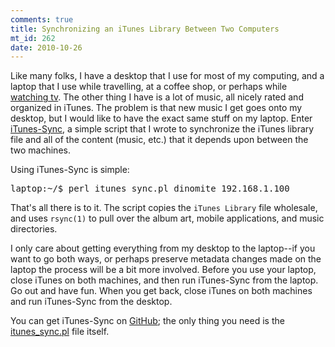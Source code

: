 ```yaml
--- 
comments: true
title: Synchronizing an iTunes Library Between Two Computers
mt_id: 262
date: 2010-10-26
---
```

Like many folks, I have a desktop that I use for most of my computing, and a laptop that I use while travelling, at a coffee shop, or perhaps while <a href="http://www.suntimes.com/technology/ihnatko/2745228,ihnatko-multitasking-twitter-internet-092510.article">watching tv</a>.  The other thing I have is a lot of music, all nicely rated and organized in iTunes. The problem is that new music I get goes onto my desktop, but I would like to have the exact same stuff on my laptop.  Enter <a href="http://github.com/dinomite/iTunes-Sync">iTunes-Sync</a>, a simple script that I wrote to synchronize the iTunes library file and all of the content (music, etc.) that it depends upon between the two machines.  

Using iTunes-Sync is simple:

<pre lang="bash">
laptop:~/$ perl itunes_sync.pl dinomite 192.168.1.100
</pre>

That's all there is to it.  The script copies the `iTunes Library` file wholesale, and uses `rsync(1)` to pull over the album art, mobile applications, and music directories.

I only care about getting everything from my desktop to the laptop--if you want to go both ways, or perhaps preserve metadata changes made on the laptop the process will be a bit more involved.  Before you use your laptop, close iTunes on both machines, and then run iTunes-Sync from the laptop.  Go out and have fun.  When you get back, close iTunes on both machines and run iTunes-Sync from the desktop.

You can get iTunes-Sync on [GitHub](http://github.com/dinomite/iTunes-Sync); the only thing you need is the [itunes_sync.pl](http://github.com/dinomite/iTunes-Sync/raw/master/itunes_sync.pl) file itself. 
